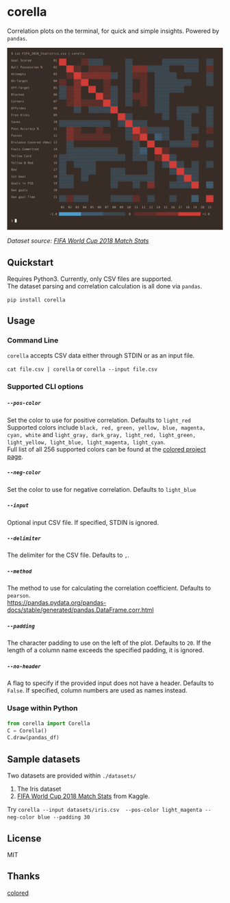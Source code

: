 # corella
Correlation plots on the terminal, for quick and simple insights. Powered by `pandas`.

<!-- <img src="https://github.com/nk412/corella/raw/master/imgs/fifa.png" width=720> -->
![](https://github.com/nk412/corella/raw/master/imgs/fifa.png)

_Dataset source: [FIFA World Cup 2018 Match Stats](https://www.kaggle.com/mathan/fifa-2018-match-statistics)_

## Quickstart
Requires Python3. Currently, only CSV files are supported.<br>
The dataset parsing and correlation calculation is all done via `pandas`.

`pip install corella`

## Usage

### Command Line

`corella` accepts CSV data either through STDIN or as an input file.

`cat file.csv | corella` or `corella --input file.csv`

### Supported CLI options

##### `--pos-color`
Set the color to use for positive correlation. Defaults to `light_red` <br>
Supported colors include `black, red, green, yellow, blue, magenta, cyan, white` and `light_gray, dark_gray, light_red, light_green, light_yellow, light_blue, light_magenta, light_cyan`. <br>
Full list of all 256 supported colors can be found at the [colored project page](https://pypi.org/project/colored/).

##### `--neg-color`
Set the color to use for negative correlation. Defaults to `light_blue` <br>

##### `--input`
Optional input CSV file. If specified, STDIN is ignored.

##### `--delimiter`
The delimiter for the CSV file. Defaults to `,`.

##### `--method`
The method to use for calculating the correlation coefficient. Defaults to `pearson`. <br>
https://pandas.pydata.org/pandas-docs/stable/generated/pandas.DataFrame.corr.html

##### `--padding`
The character padding to use on the left of the plot. Defaults to `20`. If the length of a column name exceeds the specified padding, it is ignored.

##### `--no-header`
A flag to specify if the provided input does not have a header. Defaults to `False`. If specified, column numbers are used as names instead.

### Usage within Python
```python
from corella import Corella
C = Corella()
C.draw(pandas_df)
```
## Sample datasets
Two datasets are provided within `./datasets/`
1. The Iris dataset
2. [FIFA World Cup 2018 Match Stats](https://www.kaggle.com/mathan/fifa-2018-match-statistics) from Kaggle.

Try `corella --input datasets/iris.csv  --pos-color light_magenta --neg-color blue --padding 30`

## License
MIT

## Thanks
[colored](https://pypi.org/project/colored/)
